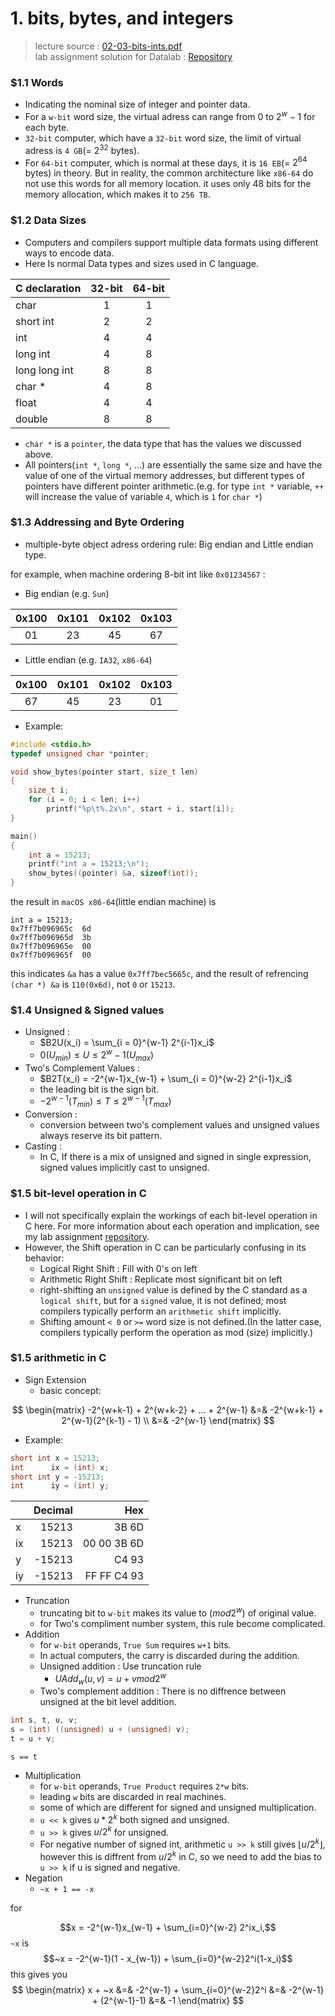 # 1. bits, bytes, and integers
> lecture source : [02-03-bits-ints.pdf](https://www.cs.cmu.edu/afs/cs/academic/class/15213-f15/www/lectures/02-03-bits-ints.pdf)\
> lab assignment solution for Datalab : [Repository](https://github.com/dilluti0n/CMU-15213-Lab/tree/master/1_DataLab)

### \$1.1 Words
- Indicating the nominal size of integer and pointer data.
- For a `w-bit` word size, the virtual adress can range from $0$ to $2^w - 1$ for each byte.
- `32-bit` computer, which have a `32-bit` word size, the limit of virtual adress is `4 GB`(= $2^{32}$ bytes).
- For `64-bit` computer, which is normal at these days, it is `16 EB`(= $2^{64}$ bytes) in theory. But in reality, the common architecture like `x86-64` do not use this words for all memory location. it uses only 48 bits for the memory allocation, which makes it to `256 TB`.

### \$1.2 Data Sizes
- Computers and compilers support multiple data formats using different ways to encode data.
- Here Is normal Data types and sizes used in C language.

<div align = "center">

| C declaration |32-bit|64-bit|
|:--------------|:----:|:----:|
|char           |1     |1     |
|short int      |2     |2     |
|int            |4     |4     |
|long int       |4     |8     |
|long long int  |8     |8     |
|char *         |4     |8     |
|float          |4     |4     |
|double         |8     |8     |

</div>

- `char *` is a `pointer`, the data type that has the values we discussed above.
- All pointers(`int *`, `long *`, ...) are essentially the same size and have the value of one of the virtual memory addresses, but different types of pointers have different pointer arithmetic.(e.g. for type `int *` variable, `++` will increase the value of variable `4`, which is `1` for `char *`)

### \$1.3 Addressing and Byte Ordering
- multiple-byte object adress ordering rule: Big endian and Little endian type.

for example, when machine ordering 8-bit int like `0x01234567` : 
- Big endian (e.g. `Sun`)

|0x100|0x101|0x102|0x103|
|:---:|:---:|:---:|:---:|
|01|23|45|67|

- Little endian (e.g. `IA32`, `x86-64`)

|0x100|0x101|0x102|0x103|
|:---:|:---:|:---:|:---:|
|67|45|23|01|

- Example:
```c
#include <stdio.h>
typedef unsigned char *pointer;

void show_bytes(pointer start, size_t len)
{
    size_t i;
    for (i = 0; i < len; i++)
        printf("%p\t%.2x\n", start + i, start[i]);
}

main()
{
    int a = 15213;
    printf("int a = 15213;\n");
    show_bytes((pointer) &a, sizeof(int));
}
```
the result in `macOS x86-64`(little endian machine) is
```
int a = 15213;
0x7ff7b096965c	6d
0x7ff7b096965d	3b
0x7ff7b096965e	00
0x7ff7b096965f	00
```
this indicates `&a` has a value `0x7ff7bec5665c`, and the result of refrencing `(char *) &a` is `110(0x6d)`, not `0` or `15213`.

### \$1.4 Unsigned & Signed values

- Unsigned :
  - $B2U(x_i) = \sum_{i = 0}^{w-1} 2^{i-1}x_i$
  - $0  (U_{min}) \leq U \leq 2^{w} - 1  (U_{max})$
- Two's Complement Values :
  - $B2T(x_i) = -2^{w-1}x_{w-1} + \sum_{i = 0}^{w-2} 2^{i-1}x_i$
  - the leading bit is the sign bit.
  - $-2^{w-1}  (T_{min}) \leq T \leq 2^{w-1}  (T_{max})$
- Conversion :
  - conversion between two's complement values and unsigned values always reserve its bit pattern.
- Casting :
  - In C, If there is a mix of unsigned and signed in single expression, signed values implicitly cast to unsigned.

### \$1.5 bit-level operation in C

- I will not specifically explain the workings of each bit-level operation in C here. For more information about each operation and implication, see my lab assignment [repository](https://github.com/dilluti0n/CMU-15213-Lab/tree/master/1_DataLab).
- However, the Shift operation in C can be particularly confusing in its behavior:
  - Logical Right Shift : Fill with 0's on left
  - Arithmetic Right Shift : Replicate most significant bit on left
  - right-shifting an `unsigned` value is defined by the C standard as a `logical shift`, but for a `signed` value, it is not defined; most compilers typically perform an `arithmetic shift` implicitly.
  - Shifting amount `< 0` or `>=` word size is not defined.(In the latter case, compilers typically perform the operation as mod (size) implicitly.)

### \$1.5 arithmetic in C

- Sign Extension
  - basic concept:

$$
\begin{matrix}
-2^{w+k-1} + 2^{w+k-2} + ... + 2^{w-1}  &=& -2^{w+k-1} + 2^{w-1}(2^{k-1} - 1) \\
                                        &=& -2^{w-1}
\end{matrix}
$$
  - Example:
```c
short int x = 15213;
int      ix = (int) x;
short int y = -15213;
int      iy = (int) y;
```

| |Decimal|Hex|
|-|------:|--:|
|x|15213  |3B 6D|
|ix|15213 |00 00 3B 6D|
|y|-15213  |C4 93|
|iy|-15213 |FF FF C4 93|

- Truncation
  - truncating bit to `w-bit` makes its value to $(mod 2^w)$ of original value.
  - for Two's compliment number system, this rule become complicated.
- Addition
  - for `w-bit` operands, `True Sum` requires `w+1` bits.
  - In actual computers, the carry is discarded during the addition.
  - Unsigned addition : Use truncation rule
    - $UAdd_w(u,v) = u + v mod 2^w$
  - Two's complement addition : There is no diffrence between unsigned at the bit level addition.

```c
int s, t, u, v;
s = (int) ((unsigned) u + (unsigned) v);
t = u + v;
```
`s == t`
- Multiplication
  - for `w-bit` operands, `True Product` requires `2*w` bits.
  - leading `w` bits are discarded in real machines.
  - some of which are different for signed and unsigned multiplication.
  - `u << k` gives $u * 2^k$ both signed and unsigned.
  - `u >> k` gives $u / 2^k$ for unsigned.
  - For negative number of signed int, arithmetic `u >> k` still gives $\lfloor u / 2^k \rfloor$, however this is diffrent from $u / 2^k$ in C, so we need to add the bias to `u >> k` if u is signed and negative.
- Negation
  - `~x + 1 == -x`

for

$$x = -2^{w-1}x_{w-1} + \sum_{i=0}^{w-2} 2^ix_i,$$
`~x` is
$$~x = -2^{w-1}(1 - x_{w-1}) + \sum_{i=0}^{w-2}2^i(1-x_i)$$
this gives you 
$$
\begin{matrix}
x + ~x &=& -2^{w-1} + \sum_{i=0}^{w-2}2^i
       &=& -2^{w-1} + (2^{w-1}-1)
       &=& -1
\end{matrix}
$$